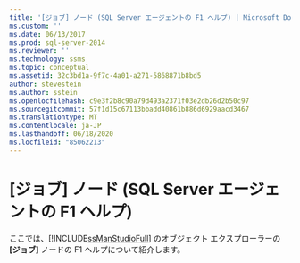 ```yaml
---
title: '[ジョブ] ノード (SQL Server エージェントの F1 ヘルプ) | Microsoft Docs'
ms.custom: ''
ms.date: 06/13/2017
ms.prod: sql-server-2014
ms.reviewer: ''
ms.technology: ssms
ms.topic: conceptual
ms.assetid: 32c3bd1a-9f7c-4a01-a271-5868871b8bd5
author: stevestein
ms.author: sstein
ms.openlocfilehash: c9e3f2b8c90a79d493a2371f03e2db26d2b50c97
ms.sourcegitcommit: 57f1d15c67113bbadd40861b886d6929aacd3467
ms.translationtype: MT
ms.contentlocale: ja-JP
ms.lasthandoff: 06/18/2020
ms.locfileid: "85062213"
---
```

# <a name="jobs-node-sql-server-agent-f1-help"></a>[ジョブ] ノード (SQL Server エージェントの F1 ヘルプ)
  ここでは、[!INCLUDE[ssManStudioFull](../../includes/ssmanstudiofull-md.md)] のオブジェクト エクスプローラーの **[ジョブ]** ノードの F1 ヘルプについて紹介します。  
  
  
